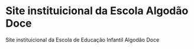 # Site instituicional da Escola Algodão Doce
Site instituicional da Escola de Educação Infantil Algodão Doce
